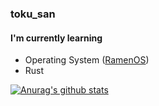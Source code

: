 ### toku_san

#### I'm currently learning

- Operating System ([RamenOS](https://github.com/toku-sa-n/ramen))
- Rust

[![Anurag's github stats](https://github-readme-stats.vercel.app/api?username=toku-sa-n&show_icons=true&theme=radical)](https://github.com/anuraghazra/github-readme-stats)
<!--
**toku-sa-n/toku-sa-n** is a ✨ _special_ ✨ repository because its `README.md` (this file) appears on your GitHub profile.

Here are some ideas to get you started:

- 🔭 I’m currently working on ...
- 🌱 I’m currently learning ...
- 👯 I’m looking to collaborate on ...
- 🤔 I’m looking for help with ...
- 💬 Ask me about ...
- 📫 How to reach me: ...
- 😄 Pronouns: ...
- ⚡ Fun fact: ...
-->
